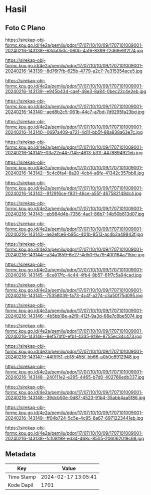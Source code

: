 # Hasil

## Foto C Plano

https://sirekap-obj-formc.kpu.go.id/4e2a/pemilu/pdpr/17/07/10/10/09/1707101009001-20240216-143138--63da050c-060b-4af6-8399-f2d69e9f2f74.jpg

https://sirekap-obj-formc.kpu.go.id/4e2a/pemilu/pdpr/17/07/10/10/09/1707101009001-20240216-143139--8d76f7fb-625b-4779-a2c7-7e315354ace5.jpg

https://sirekap-obj-formc.kpu.go.id/4e2a/pemilu/pdpr/17/07/10/10/09/1707101009001-20240216-143139--e945b434-caef-48e3-8a84-0bec22c4e2eb.jpg

https://sirekap-obj-formc.kpu.go.id/4e2a/pemilu/pdpr/17/07/10/10/09/1707101009001-20240216-143140--aed8b2c5-061b-44c7-a7bd-7d9295fa23bd.jpg

https://sirekap-obj-formc.kpu.go.id/4e2a/pemilu/pdpr/17/07/10/10/09/1707101009001-20240216-143140--0697a409-a721-4d11-bb5f-88a938a63e7c.jpg

https://sirekap-obj-formc.kpu.go.id/4e2a/pemilu/pdpr/17/07/10/10/09/1707101009001-20240216-143141--03a22e44-7145-4613-b31f-4478894921eb.jpg

https://sirekap-obj-formc.kpu.go.id/4e2a/pemilu/pdpr/17/07/10/10/09/1707101009001-20240216-143142--5c4c8fa4-8a20-4cb4-a8fe-41342c357bb8.jpg

https://sirekap-obj-formc.kpu.go.id/4e2a/pemilu/pdpr/17/07/10/10/09/1707101009001-20240216-143142--912916ce-f831-46ce-a55f-467582148dc4.jpg

https://sirekap-obj-formc.kpu.go.id/4e2a/pemilu/pdpr/17/07/10/10/09/1707101009001-20240216-143143--eb984d4b-7356-4ac1-86b7-14b50b613d07.jpg

https://sirekap-obj-formc.kpu.go.id/4e2a/pemilu/pdpr/17/07/10/10/09/1707101009001-20240216-143143--ae2efce6-b95c-401b-8513-ac4b2a49943f.jpg

https://sirekap-obj-formc.kpu.go.id/4e2a/pemilu/pdpr/17/07/10/10/09/1707101009001-20240216-143144--a34a1859-6e27-4d50-9a79-400164a715be.jpg

https://sirekap-obj-formc.kpu.go.id/4e2a/pemilu/pdpr/17/07/10/10/09/1707101009001-20240216-143145--6ce817fc-4c44-4fb4-8b57-61f7c5a94cad.jpg

https://sirekap-obj-formc.kpu.go.id/4e2a/pemilu/pdpr/17/07/10/10/09/1707101009001-20240216-143145--75358039-fa73-4c4f-a274-c3a50f75d095.jpg

https://sirekap-obj-formc.kpu.go.id/4e2a/pemilu/pdpr/17/07/10/10/09/1707101009001-20240216-143146--4b5bb18e-a2f9-412f-9a3d-68e7c8be5074.jpg

https://sirekap-obj-formc.kpu.go.id/4e2a/pemilu/pdpr/17/07/10/10/09/1707101009001-20240216-143146--8ef574f0-efb1-4335-818e-8755ec34c473.jpg

https://sirekap-obj-formc.kpu.go.id/4e2a/pemilu/pdpr/17/07/10/10/09/1707101009001-20240216-143147--44ffff51-eb18-455f-bb66-a0b0e8912948.jpg

https://sirekap-obj-formc.kpu.go.id/4e2a/pemilu/pdpr/17/07/10/10/09/1707101009001-20240216-143148--240111e2-e295-4465-b7d0-402766edb337.jpg

https://sirekap-obj-formc.kpu.go.id/4e2a/pemilu/pdpr/17/07/10/10/09/1707101009001-20240216-143148--39dcb50e-0d87-4523-91b4-35abb4aa5f86.jpg

https://sirekap-obj-formc.kpu.go.id/4e2a/pemilu/pdpr/17/07/10/10/09/1707101009001-20240216-143149--ff04b724-5c5e-4c95-8a67-6971223441eb.jpg

https://sirekap-obj-formc.kpu.go.id/4e2a/pemilu/pdpr/17/07/10/10/09/1707101009001-20240216-143138--fc108199-ed34-468c-8505-206062019c68.jpg


## Metadata

| Key        | Value               |
| ---------- | ------------------- |
| Time Stamp | 2024-02-17 13:05:41 |
| Kode Dapil | 1701                |



